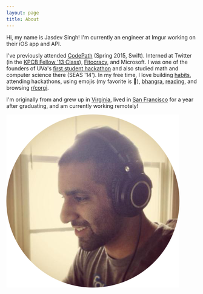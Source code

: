 ```yaml
---
layout: page
title: About
---
```


Hi, my name is Jasdev Singh! I'm currently an engineer at Imgur working on their iOS
app and API.

I've previously attended [CodePath](http://codepath.com) (Spring 2015, Swift). Interned at Twitter (in the [KPCB Fellow '13 Class](http://kpcbfellows.com)), [Fitocracy](https://www.fitocracy.com), and Microsoft. I was one of the founders of UVa's [first student hackathon](http://hackuva.io) and also studied math and computer science there (SEAS '14'). In my free time, I love building [habits](https://www.coach.me/users/3140daf3d432d7f0065b), attending hackathons, using emojis (my favorite is 🚀), [bhangra](https://youtu.be/vXgF-Ezg78c?t=15s), [reading](/reading-list/), and browsing [r/corgi](http://imgur.com/r/corgi/top).

I'm originally from and grew up in [Virginia](http://en.wikipedia.org/wiki/Fairfax_Station,_Virginia), lived in [San Francisco](http://en.wikipedia.org/wiki/San_Francisco) for a year after graduating, and am currently working remotely!

![](/public/images/about-pic.png)
